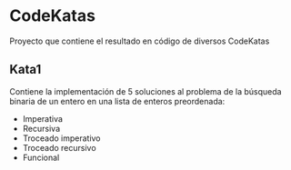 # CodeKatas
Proyecto que contiene el resultado en código de diversos CodeKatas

## Kata1
Contiene la implementación de 5 soluciones al problema de la búsqueda binaria de un entero en una lista de enteros preordenada:

  * Imperativa
  * Recursiva
  * Troceado imperativo
  * Troceado recursivo
  * Funcional

